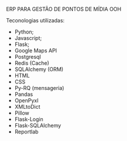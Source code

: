 ERP PARA GESTÃO DE PONTOS DE MÍDIA OOH

Teconologias utilizadas:

- Python;
- Javascript;
- Flask;
- Google Maps API
- Postgresql
- Redis (Cache)
- SQLAlchemy (ORM)
- HTML
- CSS
- Py-RQ (mensageria)
- Pandas
- OpenPyxl
- XMLtoDict
- Pillow
- Flask-Login
- Flask-SQLAlchemy
- Reportlab